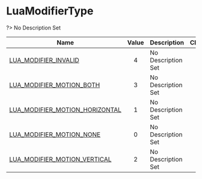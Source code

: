 # LuaModifierType
?> No Description Set

Name|Value|Description|Client
--|:--:|--|:--:
[LUA_MODIFIER_INVALID](Constants/LuaModifierType/LUA_MODIFIER_INVALID)|4|No Description Set|✔
[LUA_MODIFIER_MOTION_BOTH](Constants/LuaModifierType/LUA_MODIFIER_MOTION_BOTH)|3|No Description Set|✔
[LUA_MODIFIER_MOTION_HORIZONTAL](Constants/LuaModifierType/LUA_MODIFIER_MOTION_HORIZONTAL)|1|No Description Set|✔
[LUA_MODIFIER_MOTION_NONE](Constants/LuaModifierType/LUA_MODIFIER_MOTION_NONE)|0|No Description Set|✔
[LUA_MODIFIER_MOTION_VERTICAL](Constants/LuaModifierType/LUA_MODIFIER_MOTION_VERTICAL)|2|No Description Set|✔
